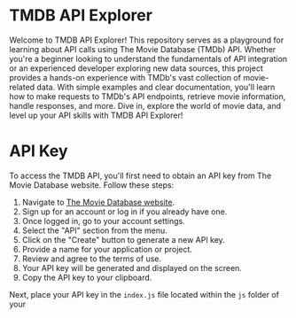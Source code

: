 # **TMDB API Explorer**

Welcome to TMDB API Explorer! This repository serves as a playground for learning about API calls using The Movie Database (TMDb) API. Whether you're a beginner looking to understand the fundamentals of API integration or an experienced developer exploring new data sources, this project provides a hands-on experience with TMDb's vast collection of movie-related data. With simple examples and clear documentation, you'll learn how to make requests to TMDb's API endpoints, retrieve movie information, handle responses, and more. Dive in, explore the world of movie data, and level up your API skills with TMDB API Explorer!

# API Key

To access the TMDB API, you'll first need to obtain an API key from The Movie Database website. Follow these steps:

1.  Navigate to [The Movie Database website](https://www.themoviedb.org/).
2.  Sign up for an account or log in if you already have one.
3.  Once logged in, go to your account settings.
4.  Select the "API" section from the menu.
5.  Click on the "Create" button to generate a new API key.
6.  Provide a name for your application or project.
7.  Review and agree to the terms of use.
8.  Your API key will be generated and displayed on the screen.
9.  Copy the API key to your clipboard.

Next, place your API key in the `index.js` file located within the `js` folder of your

